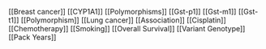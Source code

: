 [[Breast cancer]]
[[CYP1A1]]
[[Polymorphisms]]
[[Gst-p1]]
[[Gst-m1]]
[[Gst-t1]]
[[Polymorphism]]
[[Lung cancer]]
[[Association]]
[[Cisplatin]]
[[Chemotherapy]]
[[Smoking]]
[[Overall Survival]]
[[Variant Genotype]]
[[Pack Years]]
